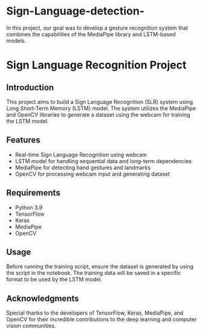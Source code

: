 # Sign-Language-detection-
In this project, our goal was to develop a gesture recognition system that combines the capabilities of the MediaPipe library and LSTM-based models. 

<h1>Sign Language Recognition Project</h1>
    <h2>Introduction</h2>
    <p>
        This project aims to build a Sign Language Recognition (SLR) system using Long Short-Term Memory (LSTM) model. The system utilizes the MediaPipe and OpenCV libraries to generate a dataset using the webcam for training the LSTM model.
    </p>
    
<h2>Features</h2>
    <ul>
        <li>Real-time Sign Language Recognition using webcam</li>
        <li>LSTM model for handling sequential data and long-term dependencies</li>
        <li>MediaPipe for detecting hand gestures and landmarks</li>
        <li>OpenCV for processing webcam input and generating dataset</li>
    </ul>

<h2>Requirements</h2>
    <ul>
        <li>Python 3.9</li>
        <li>TensorFlow</li>
        <li>Keras</li>
        <li>MediaPipe</li>
        <li>OpenCV</li>
    </ul>


<h2>Usage</h2>
    <p>
        Before running the training script, ensure the dataset is generated by using the script in the notebook. The training data will be saved in a specific format to be used by the LSTM model.


<h2>Acknowledgments</h2>
    <p>
        Special thanks to the developers of TensorFlow, Keras, MediaPipe, and OpenCV for their incredible contributions to the deep learning and computer vision communities.
    </p>


